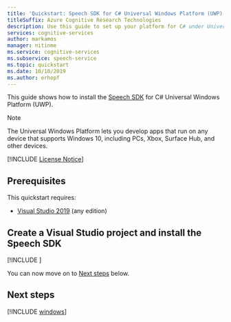 ```yaml
---
title: 'Quickstart: Speech SDK for C# Universal Windows Platform (UWP) platform setup - Speech service'
titleSuffix: Azure Cognitive Research Technologies
description: Use this guide to set up your platform for C# under Universal Windows Platform (UWP) with the Speech service SDK.
services: cognitive-services
author: markamos
manager: nitinme
ms.service: cognitive-services
ms.subservice: speech-service
ms.topic: quickstart
ms.date: 10/10/2019
ms.author: erhopf
---
```


This guide shows how to install the [Speech SDK](~/articles/cognitive-services/speech-service/speech-sdk.md) for C# Universal Windows Platform (UWP).

> [!NOTE]
> The Universal Windows Platform lets you develop apps that run on any device that supports Windows 10, including PCs, Xbox, Surface Hub, and other devices.

[!INCLUDE [License Notice](~/includes/cognitive-services-speech-service-license-notice.md)]

## Prerequisites

This quickstart requires:

* [Visual Studio 2019](https://visualstudio.microsoft.com/downloads/) (any edition)

## Create a Visual Studio project and install the Speech SDK

[!INCLUDE [](~/includes/cognitive-services-speech-service-quickstart-uwp-create-proj.md)]

You can now move on to [Next steps](#next-steps) below.

## Next steps

[!INCLUDE [windows](../quickstart-list.md)]